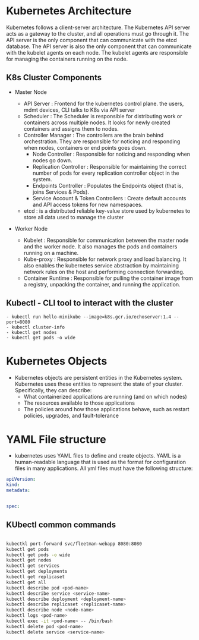 # Kubernetes Architecture

Kubernetes follows a client-server architecture. The Kubernetes API server acts as a gateway to the cluster, and all operations must go through it. The API server is the only component that can communicate with the etcd database. The API server is also the only component that can communicate with the kubelet agents on each node. The kubelet agents are responsible for managing the containers running on the node.

## K8s Cluster Components
- Master Node
    - API Server : Frontend for the kubernetes control plane. the users, mdmt devices, CLI talks to K8s via API server
    - Scheduler : The Scheduler is responsible for distributing work or containers across multiple nodes. It looks for newly created containers and assigns them to nodes.
    - Controller Manager : The controllers are the brain behind orchestration. They are responsible for noticing and responding when nodes, containers or end points goes down.
        - Node Controller : Responsible for noticing and responding when nodes go down.
        - Replication Controller : Responsible for maintaining the correct number of pods for every replication controller object in the system.
        - Endpoints Controller : Populates the Endpoints object (that is, joins Services & Pods).
        - Service Account & Token Controllers : Create default accounts and API access tokens for new namespaces.
    - etcd : is a distributed reliable key-value store used by kubernetes to store all data used to manage the cluster

- Worker Node
    - Kubelet : Responsible for communication between the master node and the worker node. It also manages the pods and containers running on a machine.
    - Kube-proxy : Responsible for network proxy and load balancing. It also enables the kubernetes service abstraction by maintaining network rules on the host and performing connection forwarding.
    - Container Runtime : Responsible for pulling the container image from a registry, unpacking the container, and running the application.

## Kubectl - CLI tool to interact with the cluster
    - kubectl run hello-minikube --image=k8s.gcr.io/echoserver:1.4 --port=8080
    - kubectl cluster-info
    - kubectl get nodes
    - kubectl get pods -o wide

# Kubernetes Objects
- Kubernetes objects are persistent entities in the Kubernetes system. Kubernetes uses these entities to represent the state of your cluster. Specifically, they can describe:
    - What containerized applications are running (and on which nodes)
    - The resources available to those applications
    - The policies around how those applications behave, such as restart policies, upgrades, and fault-tolerance


# YAML File structure

- kubernetes uses YAML files to define and create objects. YAML is a human-readable language that is used as the format for configuration files in many applications. All yml files must have the following structure:

```yaml
apiVersion:
kind:
metadata:


spec: 
```

## KUbectl common commands 

```bash

kubectkl port-forward svc/fleetman-webapp 8080:8080
kubectl get pods
kubectl get pods -o wide
kubectl get nodes
kubectl get services
kubectl get deployments
kubectl get replicaset
kubectl get all
kubectl describe pod <pod-name>
kubectl describe service <service-name>
kubectl describe deployment <deployment-name>
kubectl describe replicaset <replicaset-name>
kubectl describe node <node-name>
kubectl logs <pod-name>
kubectl exec -it <pod-name> -- /bin/bash
kubectl delete pod <pod-name>
kubectl delete service <service-name>


```